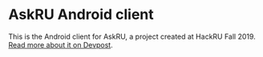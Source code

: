 # AskRU Android client

This is the Android client for AskRU, a project created at HackRU Fall 2019. [Read more about it on Devpost](https://devpost.com/software/askru).
